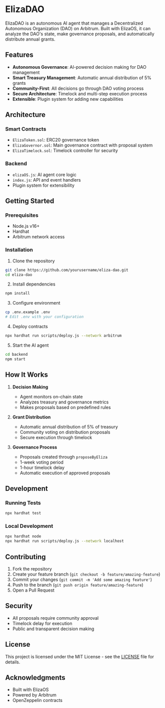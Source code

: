 # ElizaDAO

ElizaDAO is an autonomous AI agent that manages a Decentralized Autonomous Organization (DAO) on Arbitrum. Built with ElizaOS, it can analyze the DAO's state, make governance proposals, and automatically distribute annual grants.

## Features

- **Autonomous Governance**: AI-powered decision making for DAO management
- **Smart Treasury Management**: Automatic annual distribution of 5% grants
- **Community-First**: All decisions go through DAO voting process
- **Secure Architecture**: Timelock and multi-step execution process
- **Extensible**: Plugin system for adding new capabilities

## Architecture

### Smart Contracts
- `ElizaToken.sol`: ERC20 governance token
- `ElizaGovernor.sol`: Main governance contract with proposal system
- `ElizaTimelock.sol`: Timelock controller for security

### Backend
- `elizaOS.js`: AI agent core logic
- `index.js`: API and event handlers
- Plugin system for extensibility

## Getting Started

### Prerequisites
- Node.js v16+
- Hardhat
- Arbitrum network access

### Installation

1. Clone the repository
```bash
git clone https://github.com/yourusername/eliza-dao.git
cd eliza-dao
```

2. Install dependencies
```bash
npm install
```

3. Configure environment
```bash
cp .env.example .env
# Edit .env with your configuration
```

4. Deploy contracts
```bash
npx hardhat run scripts/deploy.js --network arbitrum
```

5. Start the AI agent
```bash
cd backend
npm start
```

## How It Works

1. **Decision Making**
   - Agent monitors on-chain state
   - Analyzes treasury and governance metrics
   - Makes proposals based on predefined rules

2. **Grant Distribution**
   - Automatic annual distribution of 5% of treasury
   - Community voting on distribution proposals
   - Secure execution through timelock

3. **Governance Process**
   - Proposals created through `proposeByEliza`
   - 1-week voting period
   - 1-hour timelock delay
   - Automatic execution of approved proposals

## Development

### Running Tests
```bash
npx hardhat test
```

### Local Development
```bash
npx hardhat node
npx hardhat run scripts/deploy.js --network localhost
```

## Contributing

1. Fork the repository
2. Create your feature branch (`git checkout -b feature/amazing-feature`)
3. Commit your changes (`git commit -m 'Add some amazing feature'`)
4. Push to the branch (`git push origin feature/amazing-feature`)
5. Open a Pull Request

## Security

- All proposals require community approval
- Timelock delay for execution
- Public and transparent decision making

## License

This project is licensed under the MIT License - see the [LICENSE](LICENSE) file for details.

## Acknowledgments

- Built with ElizaOS
- Powered by Arbitrum
- OpenZeppelin contracts
